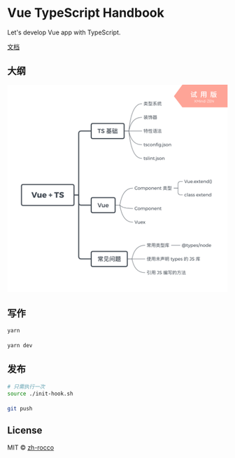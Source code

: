 # Vue TypeScript Handbook

Let's develop Vue app with TypeScript.

[文档](https://zh-rocco.github.io/vue-typescript-handbook/)

## 大纲

![Outline](./images/outline.png)

## 写作

```bash
yarn

yarn dev
```

## 发布

```bash
# 只需执行一次
source ./init-hook.sh

git push
```

## License

MIT © [zh-rocco](https://github.com/zh-rocco)

